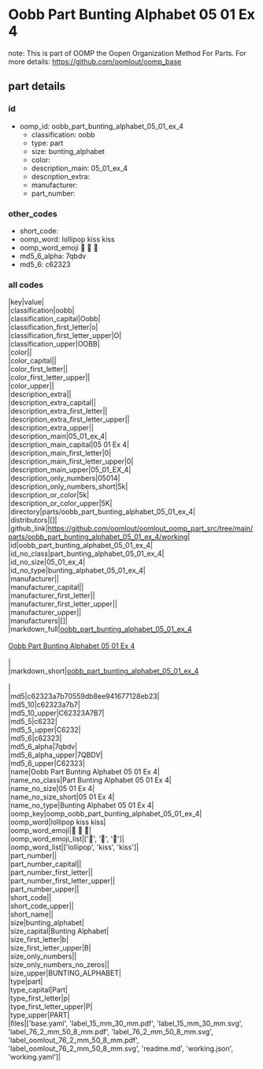 # Oobb Part Bunting Alphabet 05 01 Ex 4  

note: This is part of OOMP the Oopen Organization Method For Parts. For more details: https://github.com/oomlout/oomp_base

##  part details





### id
* oomp_id: oobb_part_bunting_alphabet_05_01_ex_4
  * classification: oobb
  * type: part
  * size: bunting_alphabet
  * color: 
  * description_main: 05_01_ex_4
  * description_extra: 
  * manufacturer: 
  * part_number: 

### other_codes
* short_code: 
* oomp_word: lollipop kiss kiss
* oomp_word_emoji :lollipop: :kiss: :kiss:
* md5_6_alpha: 7qbdv
* md5_6: c62323

### all codes 
|key|value|  
|classification|oobb|  
|classification_capital|Oobb|  
|classification_first_letter|o|  
|classification_first_letter_upper|O|  
|classification_upper|OOBB|  
|color||  
|color_capital||  
|color_first_letter||  
|color_first_letter_upper||  
|color_upper||  
|description_extra||  
|description_extra_capital||  
|description_extra_first_letter||  
|description_extra_first_letter_upper||  
|description_extra_upper||  
|description_main|05_01_ex_4|  
|description_main_capital|05 01 Ex 4|  
|description_main_first_letter|0|  
|description_main_first_letter_upper|0|  
|description_main_upper|05_01_EX_4|  
|description_only_numbers|05014|  
|description_only_numbers_short|5k|  
|description_or_color|5k|  
|description_or_color_upper|5K|  
|directory|parts/oobb_part_bunting_alphabet_05_01_ex_4|  
|distributors|[]|  
|github_link|https://github.com/oomlout/oomlout_oomp_part_src/tree/main/parts/oobb_part_bunting_alphabet_05_01_ex_4/working|  
|id|oobb_part_bunting_alphabet_05_01_ex_4|  
|id_no_class|part_bunting_alphabet_05_01_ex_4|  
|id_no_size|05_01_ex_4|  
|id_no_type|bunting_alphabet_05_01_ex_4|  
|manufacturer||  
|manufacturer_capital||  
|manufacturer_first_letter||  
|manufacturer_first_letter_upper||  
|manufacturer_upper||  
|manufacturers|[]|  
|markdown_full|[oobb_part_bunting_alphabet_05_01_ex_4](https://github.com/oomlout/oomlout_oomp_part_src/tree/main/parts/oobb_part_bunting_alphabet_05_01_ex_4/working)<br>[](https://github.com/oomlout/oomlout_oomp_part_src/tree/main/parts/oobb_part_bunting_alphabet_05_01_ex_4/working)<br>[Oobb Part Bunting Alphabet 05 01 Ex 4](https://github.com/oomlout/oomlout_oomp_part_src/tree/main/parts/oobb_part_bunting_alphabet_05_01_ex_4/working)<br><br>|  
|markdown_short|[oobb_part_bunting_alphabet_05_01_ex_4](https://github.com/oomlout/oomlout_oomp_part_src/tree/main/parts/oobb_part_bunting_alphabet_05_01_ex_4/working)<br><br>|  
|md5|c62323a7b70559db8ee941677128eb23|  
|md5_10|c62323a7b7|  
|md5_10_upper|C62323A7B7|  
|md5_5|c6232|  
|md5_5_upper|C6232|  
|md5_6|c62323|  
|md5_6_alpha|7qbdv|  
|md5_6_alpha_upper|7QBDV|  
|md5_6_upper|C62323|  
|name|Oobb Part Bunting Alphabet 05 01 Ex 4|  
|name_no_class|Part Bunting Alphabet 05 01 Ex 4|  
|name_no_size|05 01 Ex 4|  
|name_no_size_short|05 01 Ex 4|  
|name_no_type|Bunting Alphabet 05 01 Ex 4|  
|oomp_key|oomp_oobb_part_bunting_alphabet_05_01_ex_4|  
|oomp_word|lollipop kiss kiss|  
|oomp_word_emoji|:lollipop: :kiss: :kiss:|  
|oomp_word_emoji_list|[':lollipop:', ':kiss:', ':kiss:']|  
|oomp_word_list|['lollipop', 'kiss', 'kiss']|  
|part_number||  
|part_number_capital||  
|part_number_first_letter||  
|part_number_first_letter_upper||  
|part_number_upper||  
|short_code||  
|short_code_upper||  
|short_name||  
|size|bunting_alphabet|  
|size_capital|Bunting Alphabet|  
|size_first_letter|b|  
|size_first_letter_upper|B|  
|size_only_numbers||  
|size_only_numbers_no_zeros||  
|size_upper|BUNTING_ALPHABET|  
|type|part|  
|type_capital|Part|  
|type_first_letter|p|  
|type_first_letter_upper|P|  
|type_upper|PART|  
|files|['base.yaml', 'label_15_mm_30_mm.pdf', 'label_15_mm_30_mm.svg', 'label_76_2_mm_50_8_mm.pdf', 'label_76_2_mm_50_8_mm.svg', 'label_oomlout_76_2_mm_50_8_mm.pdf', 'label_oomlout_76_2_mm_50_8_mm.svg', 'readme.md', 'working.json', 'working.yaml']|  
